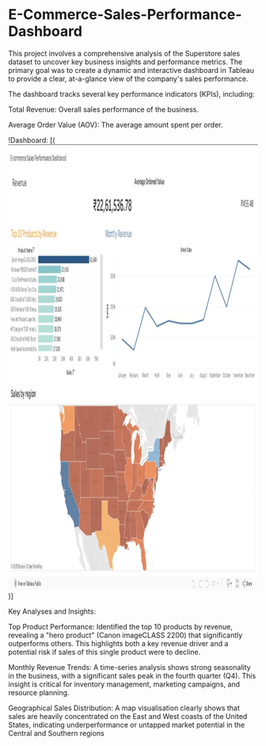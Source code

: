 # E-Commerce-Sales-Performance-Dashboard
This project involves a comprehensive analysis of the Superstore sales dataset to uncover key business insights and performance metrics. The primary goal was to create a dynamic and interactive dashboard in Tableau to provide a clear, at-a-glance view of the company's sales performance.

The dashboard tracks several key performance indicators (KPIs), including:

Total Revenue: Overall sales performance of the business.

Average Order Value (AOV): The average amount spent per order.

!Dashboard: [(<img width="1440" height="900" alt="dashboard_v3" src="https://github.com/Shreyasingh90371/E-Commerce-Sales-Performance-Dashboard/blob/main/dashboard_v3.jpeg" />)]

Key Analyses and Insights:

Top Product Performance: Identified the top 10 products by revenue, revealing a "hero product" (Canon imageCLASS 2200) that significantly outperforms others. This highlights both a key revenue driver and a potential risk if sales of this single product were to decline.

Monthly Revenue Trends: A time-series analysis shows strong seasonality in the business, with a significant sales peak in the fourth quarter (Q4). This insight is critical for inventory management, marketing campaigns, and resource planning.

Geographical Sales Distribution: A map visualisation clearly shows that sales are heavily concentrated on the East and West coasts of the United States, indicating underperformance or untapped market potential in the Central and Southern regions
